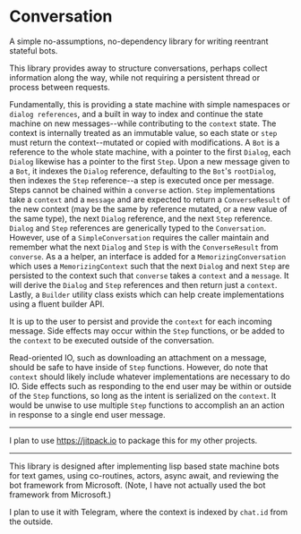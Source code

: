 # Conversation

A simple no-assumptions, no-dependency library for writing reentrant stateful bots.

This library provides away to structure conversations, perhaps collect information
along the way, while not requiring a persistent thread or process between requests.

Fundamentally, this is providing a state machine with simple namespaces or `dialog
references`, and a built in way to index and continue the state machine on new 
messages--while contributing to the `context` state. The context is internally 
treated as an immutable value, so each state or `step` must return the
context--mutated or copied with modifications. A `Bot` is a reference to the whole
state machine, with a pointer to the first `Dialog`, each `Dialog` likewise has a
pointer to the first `Step`. Upon a new message given to a `Bot`, it indexes the
`Dialog` reference, defaulting to the `Bot`'s `rootDialog`, then indexes the `Step`
reference--a step is executed once per message. Steps cannot be chained within a
`converse` action. `Step` implementations take a `context` and a `message` and are
expected to return a `ConverseResult` of the new context (may be the same by
reference mutated, or a new value of the same type), the next `Dialog` reference,
and the next `Step` reference. `Dialog` and `Step` references are generically
typed to the `Conversation`. However, use of a `SimpleConversation` requires the
caller maintain and remember what the next `Dialog` and `Step` is with the
`ConverseResult` from `converse`. As a a helper, an interface is added for a
`MemorizingConversation` which uses a `MemorizingContext` such that the next
`Dialog` and next `Step` are persisted to the context such that `converse` takes
a `context` and a `message`. It will derive the `Dialog` and `Step` references
and then return just a `context`. Lastly, a `Builder` utility class exists which
can help create implementations using a fluent builder API.

It is up to the user to persist and provide the `context` for each incoming message.
Side effects may occur within the `Step` functions, or be added to the `context`
to be executed outside of the conversation. 

Read-oriented IO, such as downloading an attachment on a message, should be safe
to have inside of `Step` functions. However, do note that `context` should likely
include whatever implementations are necessary to do IO. Side effects such as
responding to the end user may be within or outside of the `Step` functions, so
long as the intent is serialized on the `context`. It would be unwise to use
multiple `Step` functions to accomplish an an action in response to a single
end user message.

---

I plan to use https://jitpack.io to package this for my other projects.

---

This library is designed after implementing lisp based state machine bots for
text games, using co-routines, actors, async await, and reviewing the bot
framework from Microsoft. (Note, I have not actually used the bot framework
from Microsoft.)

I plan to use it with Telegram, where the context is indexed by `chat.id` from
the outside.
